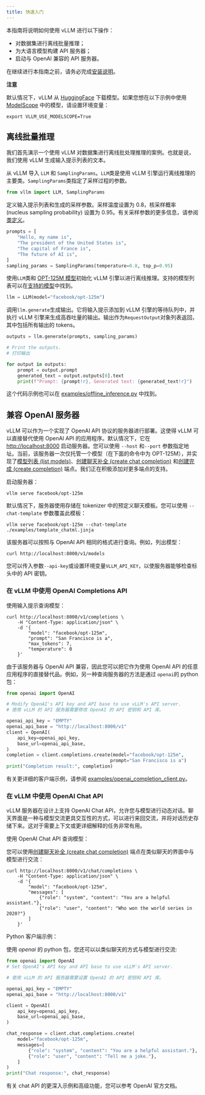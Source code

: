 ```yaml
---
title: 快速入门
---
```



本指南将说明如何使用 vLLM 进行以下操作：


* 对数据集进行离线批量推理；
* 为大语言模型构建 API 服务器；
* 启动与 OpenAI 兼容的 API 服务器。


在继续进行本指南之前，请务必完成[安装说明](https://docs.vllm.ai/en/latest/getting_started/installation.html#installation)。


**注意**


默认情况下，vLLM 从 [HuggingFace](https://huggingface.co/) 下载模型。如果您想在以下示例中使用 [ModelScope](https://www.modelscope.cn) 中的模型，请设置环境变量：

```shell
export VLLM_USE_MODELSCOPE=True
```


## 离线批量推理


我们首先演示一个使用 vLLM 对数据集进行离线批处理推理的案例。也就是说，我们使用 vLLM 生成输入提示列表的文本。


从 vLLM 导入 `LLM` 和 `SamplingParams`。`LLM`类是使用 vLLM 引擎运行离线推理的主要类。`SamplingParams`类指定了采样过程的参数。

```python
from vllm import LLM, SamplingParams
```


定义输入提示列表和生成的采样参数。采样温度设置为 0.8，核采样概率 (nucleus sampling probability) 设置为 0.95。有关采样参数的更多信息，请参阅[类定义](https://github.com/vllm-project/vllm/blob/main/vllm/sampling_params.py)。

```python
prompts = [
    "Hello, my name is",
    "The president of the United States is",
    "The capital of France is",
    "The future of AI is",
]
sampling_params = SamplingParams(temperature=0.8, top_p=0.95)
```


使用`LLM`类和 [OPT-125M 模型](https://arxiv.org/abs/2205.01068)初始化 vLLM 引擎以进行离线推理。支持的模型列表可以在[支持的模型](https://docs.vllm.ai/en/latest/models/supported_models.html#supported-models)中找到。

```python
llm = LLM(model="facebook/opt-125m")
```


调用`llm.generate`生成输出。它将输入提示添加到 vLLM 引擎的等待队列中，并执行 vLLM 引擎来生成高吞吐量的输出。输出作为`RequestOutput`对象列表返回，其中包括所有输出的 tokens。

```python
outputs = llm.generate(prompts, sampling_params)

# Print the outputs.
# 打印输出

for output in outputs:
    prompt = output.prompt
    generated_text = output.outputs[0].text
    print(f"Prompt: {prompt!r}, Generated text: {generated_text!r}")
```


这个代码示例也可以在 [examples/offline_inference.py](https://github.com/vllm-project/vllm/blob/main/examples/offline_inference.py) 中找到。

## 

## 兼容 OpenAI 服务器


vLLM 可以作为一个实现了 OpenAI API 协议的服务器进行部署。这使得 vLLM 可以直接替代使用 OpenAI API 的应用程序。默认情况下，它在 [http://localhost:8000](http://localhost:8000) 启动服务器。您可以使用 `--host` 和`--port` 参数指定地址。当前，该服务器一次仅托管一个模型（在下面的命令中为 OPT-125M），并实现了[模型列表 (list models)](https://platform.openai.com/docs/api-reference/models/list)、[创建聊天补全 (create chat completion)](https://platform.openai.com/docs/api-reference/chat/completions/create) 和[创建完成 (create completion)](https://platform.openai.com/docs/api-reference/completions/create) 端点。我们正在积极添加对更多端点的支持。


启动服务器：

```plain
vllm serve facebook/opt-125m
```


默认情况下，服务器使用存储在 tokenizer 中的预定义聊天模板。您可以使用 `--chat-template` 参数覆盖此模板：

```plain
vllm serve facebook/opt-125m --chat-template ./examples/template_chatml.jinja
```


该服务器可以按照与 OpenAI API 相同的格式进行查询。例如，列出模型：

```plain
curl http://localhost:8000/v1/models
```


您可以传入参数`--api-key`或设置环境变量`VLLM_API_KEY`，以使服务器能够检查标头中的 API 密钥。


### 在 vLLM 中使用 OpenAI Completions API


使用输入提示查询模型：

```plain
curl http://localhost:8000/v1/completions \
    -H "Content-Type: application/json" \
    -d '{
        "model": "facebook/opt-125m",
        "prompt": "San Francisco is a",
        "max_tokens": 7,
        "temperature": 0
    }'
```


由于该服务器与 OpenAI API 兼容，因此您可以把它作为使用 OpenAI API 的任意应用程序的直接替代品。例如，另一种查询服务器的方法是通过 `openai`的 python 包：

```python
from openai import OpenAI

# Modify OpenAI's API key and API base to use vLLM's API server.
# 使用 vLLM 的 API 服务器需要修改 OpenAI 的 API 密钥和 API 库。

openai_api_key = "EMPTY"
openai_api_base = "http://localhost:8000/v1"
client = OpenAI(
    api_key=openai_api_key,
    base_url=openai_api_base,
)
completion = client.completions.create(model="facebook/opt-125m",
                                      prompt="San Francisco is a")
print("Completion result:", completion)
```


有关更详细的客户端示例，请参阅 [examples/openai_completion_client.py](https://github.com/vllm-project/vllm/blob/main/examples/openai_completion_client.py)。


### 在 vLLM 中使用 OpenAI Chat API


vLLM 服务器在设计上支持 OpenAI Chat API，允许您与模型进行动态对话。聊天界面是一种与模型交流更具交互性的方式，可以进行来回交流，并将对话历史存储下来。这对于需要上下文或更详细解释的任务非常有用。


使用 OpenAI Chat API 查询模型：


您可以使用[创建聊天补全 (create chat completion)](https://platform.openai.com/docs/api-reference/chat/completions/create) 端点在类似聊天的界面中与模型进行交流：

```plain
curl http://localhost:8000/v1/chat/completions \
    -H "Content-Type: application/json" \
    -d '{
        "model": "facebook/opt-125m",
        "messages": [
            {"role": "system", "content": "You are a helpful assistant."},
            {"role": "user", "content": "Who won the world series in 2020?"}
        ]
    }'
```


Python 客户端示例：


使用 *openai* 的 python 包，您还可以以类似聊天的方式与模型进行交流:

```python
from openai import OpenAI
# Set OpenAI's API key and API base to use vLLM's API server.

# 使用 vLLM 的 API 服务器需要设置 OpenAI 的 API 密钥和 API 库。

openai_api_key = "EMPTY"
openai_api_base = "http://localhost:8000/v1"

client = OpenAI(
    api_key=openai_api_key,
    base_url=openai_api_base,
)

chat_response = client.chat.completions.create(
    model="facebook/opt-125m",
    messages=[
        {"role": "system", "content": "You are a helpful assistant."},
        {"role": "user", "content": "Tell me a joke."},
    ]
)
print("Chat response:", chat_response)
```


有关 chat API 的更深入示例和高级功能，您可以参考 OpenAI 官方文档。

